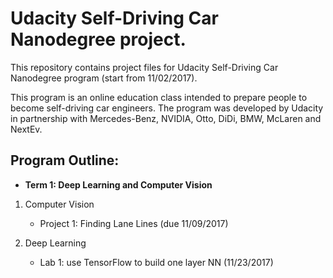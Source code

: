 # Udacity Self-Driving Car Nanodegree project.

This repository contains project files for Udacity Self-Driving Car Nanodegree program (start from 11/02/2017).

This program is an online education class intended to prepare people to become self-driving car engineers. The program was developed by Udacity in partnership with Mercedes-Benz, NVIDIA, Otto, DiDi, BMW, McLaren and NextEv.

## Program Outline:

- **Term 1: Deep Learning and Computer Vision**

1. Computer Vision

    - Project 1: Finding Lane Lines (due 11/09/2017)
    
2.  Deep Learning
    - Lab 1: use TensorFlow to build one layer NN (11/23/2017)
